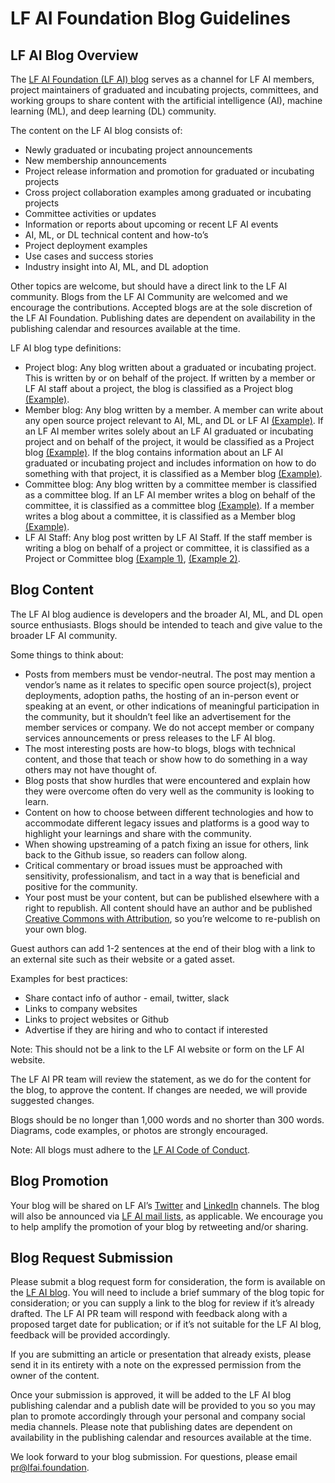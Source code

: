 # LF AI Foundation Blog Guidelines

## LF AI Blog Overview
The [LF AI Foundation (LF AI) blog](https://lfai.foundation/news/blog/) serves as a channel for LF AI members, project maintainers of graduated and incubating projects, committees, and working groups to share content with the artificial intelligence (AI), machine learning (ML), and deep learning (DL) community. 

The content on the LF AI blog consists of:

* Newly graduated or incubating project announcements
* New membership announcements
* Project release information and promotion for graduated or incubating projects
* Cross project collaboration examples among graduated or incubating projects
* Committee activities or updates
* Information or reports about upcoming or recent LF AI events
* AI, ML, or DL technical content and how-to’s 
* Project deployment examples
* Use cases and success stories
* Industry insight into AI, ML, and DL adoption

Other topics are welcome, but should have a direct link to the LF AI community. Blogs from the LF AI Community are welcomed and we encourage the contributions. Accepted blogs are at the sole discretion of the LF AI Foundation. Publishing dates are dependent on availability in the publishing calendar and resources available at the time.

LF AI blog type definitions:

* Project blog: Any blog written about a graduated or incubating project. This is written by or on behalf of the project. If written by a member or LF AI staff about a project, the blog is classified as a Project blog [(Example)](https://lfai.foundation/blog/2020/04/23/forestflow-joins-lf-ai-as-new-incubation-project/). 
* Member blog: Any blog written by a member. A member can write about any open source project relevant to AI, ML, and DL or LF AI [(Example)](https://lfai.foundation/blog/2020/05/26/all-in-open-source-why-i-quit-tech-giant-and-found-my-oss-startup/). If an LF AI member writes solely about an LF AI graduated or incubating project and on behalf of the project, it would be classified as a Project blog [(Example)](https://lfai.foundation/blog/2019/10/30/apache-nifi-ai-fairness-360-aif360-integration-trusted-ai-architecture-development-report-1/). If the blog contains information about an LF AI graduated or incubating project and includes information on how to do something with that project, it is classified as a Member blog [(Example)](https://lfai.foundation/blog/2019/07/26/att-orange-techmahindra-adoption-of-acumos-ai-builds-foundation-for-growth/).
* Committee blog: Any blog written by a committee member is classified as a committee blog. If an LF AI member writes a blog on behalf of the committee, it is classified as a committee blog [(Example)](https://lfai.foundation/blog/2019/08/15/integration-among-tools-key-to-machine-learning-implementation-success/). If a member writes a blog about a committee, it is classified as a Member blog [(Example)](https://lfai.foundation/blog/2019/09/03/improved-project-proposal-process/).
* LF AI Staff: Any blog post written by LF AI Staff. If the staff member is writing a blog on behalf of a project or committee, it is classified as a Project or Committee blog [(Example 1)](https://lfai.foundation/blog/2020/04/27/sparklyr-1-2-0-now-available/), [(Example 2)](https://lfai.foundation/blog/2020/04/29/thank-you-ibm-onnx-for-a-great-lf-ai-day/).

## Blog Content

The LF AI blog audience is developers and the broader AI, ML, and DL open source enthusiasts. Blogs should be intended to teach and give value to the broader LF AI community.

Some things to think about:

* Posts from members must be vendor-neutral. The post may mention a vendor’s name as it relates to specific open source project(s), project deployments, adoption paths, the hosting of an in-person event or speaking at an event, or other indications of meaningful participation in the community, but it shouldn’t feel like an advertisement for the member services or company. We do not accept member or company services announcements or press releases to the LF AI blog.
* The most interesting posts are how-to blogs, blogs with technical content, and those that teach or show how to do something in a way others may not have thought of.
* Blog posts that show hurdles that were encountered and explain how they were overcome often do very well as the community is looking to learn.
* Content on how to choose between different technologies and how to accommodate different legacy issues and platforms is a good way to highlight your learnings and share with the community.
* When showing upstreaming of a patch fixing an issue for others, link back to the Github issue, so readers can follow along.
* Critical commentary or broad issues must be approached with sensitivity, professionalism, and tact in a way that is beneficial and positive for the community.
* Your post must be your content, but can be published elsewhere with a right to republish. All content should have an author and be published [Creative Commons with Attribution](https://creativecommons.org/share-your-work/), so you’re welcome to re-publish on your own blog.

Guest authors can add 1-2 sentences at the end of their blog with a link to an external site such as their website or a gated asset. 

Examples for best practices:

* Share contact info of author - email, twitter, slack
* Links to company websites
* Links to project websites or Github
* Advertise if they are hiring and who to contact if interested

Note: This should not be a link to the LF AI website or form on the LF AI website.

The LF AI PR team will review the statement, as we do for the content for the blog, to approve the content. If changes are needed, we will provide suggested changes.

Blogs should be no longer than 1,000 words and no shorter than 300 words. Diagrams, code examples, or photos are strongly encouraged.

Note: All blogs must adhere to the [LF AI Code of Conduct](https://lfprojects.org/policies/code-of-conduct/).

## Blog Promotion 
Your blog will be shared on LF AI’s [Twitter](https://twitter.com/LFAI_Foundation) and [LinkedIn](https://www.linkedin.com/company/lfai/) channels. The blog will also be announced via [LF AI mail lists](https://lists.lfai.foundation/g/main/subgroups), as applicable. We encourage you to help amplify the promotion of your blog by retweeting and/or sharing.

## Blog Request Submission
Please submit a blog request form for consideration, the form is available on the [LF AI blog](https://lfai.foundation/news/blog/). You will need to include a brief summary of the blog topic for consideration; or you can supply a link to the blog for review if it’s already drafted. The LF AI PR team will respond with feedback along with a proposed target date for publication; or if it’s not suitable for the LF AI blog, feedback will be provided accordingly.

If you are submitting an article or presentation that already exists, please send it in its entirety with a note on the expressed permission from the owner of the content.

Once your submission is approved, it will be added to the LF AI blog publishing calendar and a publish date will be provided to you so you may plan to promote accordingly through your personal and company social media channels. Please note that publishing dates are dependent on availability in the publishing calendar and resources available at the time. 

We look forward to your blog submission. For questions, please email pr@lfai.foundation. 
